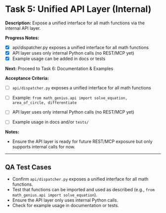 # Task 5: Unified API Layer (Internal)

**Description:**
Expose a unified interface for all math functions via the internal API layer.

**Progress Notes:**
- [x] api/dispatcher.py exposes a unified interface for all math functions
- [x] API layer uses only internal Python calls (no REST/MCP yet)
- [x] Example usage can be added in docs or tests

**Next:** Proceed to Task 6: Documentation & Examples

**Acceptance Criteria:**
- [ ] `api/dispatcher.py` exposes a unified interface for all math functions
- [ ] Example: `from math_genius.api import solve_equation, area_of_circle, differentiate`
- [ ] API layer uses only internal Python calls (no REST/MCP yet)
- [ ] Example usage in docs and/or `tests/`


**Notes:**
- Ensure the API layer is ready for future REST/MCP exposure but only supports internal calls for now.

---

## QA Test Cases

- Confirm `api/dispatcher.py` exposes a unified interface for all math functions.
- Test that functions can be imported and used as described (e.g., `from math_genius.api import solve_equation`).
- Ensure the API layer only uses internal Python calls.
- Check for example usage in documentation or tests.
